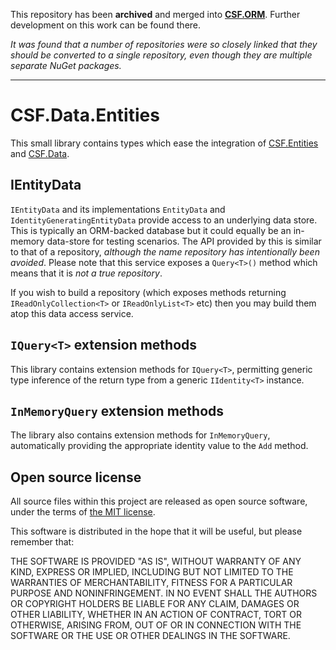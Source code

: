 This repository has been **archived** and merged into **[CSF.ORM](https://github.com/csf-dev/CSF.ORM)**.  Further development on this work can be found there.

*It was found that a number of repositories were so closely linked that they should be converted to a single repository, even though they are multiple separate NuGet packages.*

---

# CSF.Data.Entities
This small library contains types which ease the integration of [CSF.Entities] and [CSF.Data].

[CSF.Entities]: https://github.com/csf-dev/CSF.Entities/
[CSF.Data]: https://github.com/csf-dev/CSF.Data/

## IEntityData
`IEntityData` and its implementations `EntityData` and `IdentityGeneratingEntityData` provide access to an underlying data store. This is typically an ORM-backed database but it could equally be an in-memory data-store for testing scenarios. The API provided by this is similar to that of a repository, *although the name repository has intentionally been avoided*.  Please note that this service exposes a `Query<T>()` method which means that it is *not a true repository*.

If you wish to build a repository (which exposes methods returning `IReadOnlyCollection<T>` or `IReadOnlyList<T>` etc) then you may build them atop this data access service.

## `IQuery<T>` extension methods
This library contains extension methods for `IQuery<T>`, permitting generic type inference of the return type from a generic `IIdentity<T>` instance.

## `InMemoryQuery` extension methods
The library also contains extension methods for `InMemoryQuery`, automatically providing the appropriate identity value to the `Add` method.

## Open source license
All source files within this project are released as open source software,
under the terms of [the MIT license].

[the MIT license]: http://opensource.org/licenses/MIT

This software is distributed in the hope that it will be useful, but please
remember that:

THE SOFTWARE IS PROVIDED "AS IS", WITHOUT WARRANTY OF ANY KIND, EXPRESS OR
IMPLIED, INCLUDING BUT NOT LIMITED TO THE WARRANTIES OF MERCHANTABILITY,
FITNESS FOR A PARTICULAR PURPOSE AND NONINFRINGEMENT. IN NO EVENT SHALL THE
AUTHORS OR COPYRIGHT HOLDERS BE LIABLE FOR ANY CLAIM, DAMAGES OR OTHER
LIABILITY, WHETHER IN AN ACTION OF CONTRACT, TORT OR OTHERWISE, ARISING FROM,
OUT OF OR IN CONNECTION WITH THE SOFTWARE OR THE USE OR OTHER DEALINGS IN
THE SOFTWARE.
